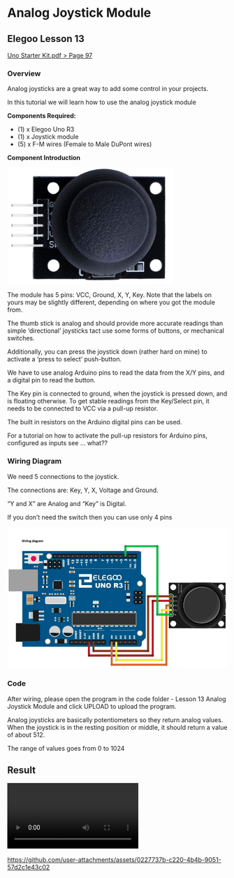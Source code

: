 # Analog Joystick Module

## Elegoo Lesson 13

[Uno Starter Kit.pdf > Page 97](../../docs/UNO%20Starter%20Kit.pdf)

### Overview

Analog joysticks are a great way to add some control in your projects.

In this tutorial we will learn how to use the analog joystick module

**Components Required:**

* (1) x Elegoo Uno R3
* (1) x Joystick module
* (5) x F-M wires (Female to Male DuPont wires)

**Component Introduction**

![Joystick Module](joystick_1.png)

The module has 5 pins: VCC, Ground, X, Y, Key. Note that the labels on yours may be slightly different, depending on where you got the module from.

The thumb stick is analog and should provide more accurate readings than simple ‘directional’ joysticks tact use some forms of buttons, or mechanical switches.

Additionally, you can press the joystick down (rather hard on mine) to activate a ‘press to select’ push-button.

We have to use analog Arduino pins to read the data from the X/Y pins, and a digital pin to read the button.

The Key pin is connected to ground, when the joystick is pressed down, and is floating otherwise. To get stable readings from the Key/Select pin, it needs to be connected to VCC via a pull-up resistor.

The built in resistors on the Arduino digital pins can be used.

For a tutorial on how to activate the pull-up resistors for Arduino pins, configured as inputs see ... what??

### Wiring Diagram

We need 5 connections to the joystick.

The connections are: Key, Y, X, Voltage and Ground.

“Y and X” are Analog and “Key” is Digital.

If you don’t need the switch then you can use only 4 pins

![temp_sensor wiring diagram](joystick_2.png)

### Code

After wiring, please open the program in the code folder - Lesson 13 Analog Joystick Module and click UPLOAD to upload the program.

Analog joysticks are basically potentiometers so they return analog values. When the joystick is in the resting position or middle, it should return a value of about 512.

The range of values goes from 0 to 1024

## Result

![proof](joystick.mp4)

https://github.com/user-attachments/assets/0227737b-c220-4b4b-9051-57d2c1e43c02
